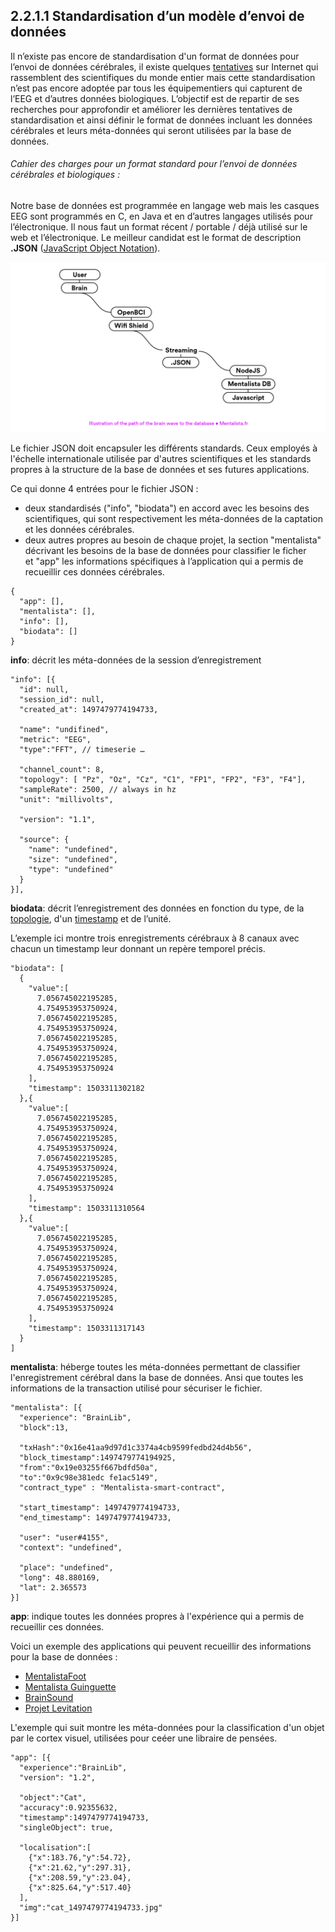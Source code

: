 ## 2.2.1.1 Standardisation d’un modèle d’envoi de données

Il n’existe pas encore de standardisation d'un format de données pour l’envoi de données cérébrales, il existe quelques [tentatives](https://github.com/NeuroJS/eeg-stream-data-model/issues/1) sur Internet qui rassemblent des scientifiques du monde entier mais cette standardisation n’est pas encore adoptée par tous les équipementiers qui capturent de l’EEG et d’autres données biologiques. L’objectif est de repartir de ses recherches pour approfondir et améliorer les dernières tentatives de standardisation et ainsi définir le format de données incluant les données cérébrales et leurs méta-données qui seront utilisées par la base de données.

###### Cahier des charges pour un format standard pour l’envoi de données cérébrales et biologiques :

Notre base de données est programmée en langage web mais les casques EEG sont programmés en C, en Java et en d’autres langages utilisés pour l’électronique. Il nous faut un format récent / portable / déjà utilisé sur le web et l’électronique. Le meilleur candidat est le format de description **.JSON** ([JavaScript Object Notation](https://fr.wikipedia.org/wiki/JavaScript_Object_Notation)).

![Une illustration du chemin de l'onde cérébrale vers la base de données.](img/json/streaming.png)

Le fichier JSON doit encapsuler les différents standards. Ceux employés à l'échelle internationale utilisée par d'autres scientifiques et les standards propres à la structure de la base de données et ses futures applications.

Ce qui donne 4 entrées pour le fichier JSON :

- deux standardisés ("info", "biodata") en accord avec les besoins des scientifiques, qui sont respectivement les méta-données de la captation et les données cérébrales.
- deux  autres propres au besoin de chaque projet, la section "mentalista" décrivant les besoins de la base de données pour classifier le ficher et "app" les informations spécifiques à l’application qui a permis de recueillir ces données cérébrales.

```
{
  "app": [],
  "mentalista": [],
  "info": [],
  "biodata": []
}
```

**info**: décrit les méta-données de la session d’enregistrement

```
"info": [{	
  "id": null,
  "session_id": null,
  "created_at": 1497479774194733,
  
  "name": "undifined",
  "metric": "EEG",
  "type":"FFT", // timeserie …
  
  "channel_count": 8, 
  "topology": [ "Pz", "Oz", "Cz", "C1", "FP1", "FP2", "F3", "F4"],
  "sampleRate": 2500, // always in hz
  "unit": "millivolts",
  
  "version": "1.1",
  
  "source": {
    "name": "undefined",
    "size": "undefined",
    "type": "undefined"
  }
}],
```

**biodata**: décrit l’enregistrement des données en fonction du type, de la [topologie](https://en.wikipedia.org/wiki/10–20_system_(EEG)), d'un [timestamp](https://fr.wikipedia.org/wiki/Horodatage) et de l’unité.

L’exemple ici montre trois enregistrements cérébraux à 8 canaux avec chacun un timestamp leur donnant un repère temporel précis.

```
"biodata": [
  { 
  	"value":[
      7.056745022195285,
      4.754953953750924,
      7.056745022195285,
      4.754953953750924, 
      7.056745022195285,
      4.754953953750924,
      7.056745022195285,
      4.754953953750924
  	],
  	"timestamp": 1503311302182
  },{
  	"value":[
      7.056745022195285,
      4.754953953750924,
      7.056745022195285,
      4.754953953750924, 
      7.056745022195285,
      4.754953953750924,
      7.056745022195285,
      4.754953953750924
  	],
  	"timestamp": 1503311310564
  },{ 
  	"value":[
      7.056745022195285,
      4.754953953750924,
      7.056745022195285,
      4.754953953750924, 
      7.056745022195285,
      4.754953953750924,
      7.056745022195285,
      4.754953953750924
  	],
    "timestamp": 1503311317143
  }
]
```

**mentalista**: héberge toutes les méta-données permettant de classifier l'enregistrement cérébral dans la base de données. Ansi que toutes les informations de la transaction utilisé pour sécuriser le fichier.

```
"mentalista": [{ 
  "experience": "BrainLib",
  "block":13,
  
  "txHash":"0x16e41aa9d97d1c3374a4cb9599fedbd24d4b56",
  "block_timestamp":1497479774194925,
  "from":"0x19e03255f667bdfd50a",
  "to":"0x9c98e381edc fe1ac5149",
  "contract_type" : "Mentalista-smart-contract",
  
  "start_timestamp": 1497479774194733,
  "end_timestamp": 1497479774194733,
  
  "user": "user#4155",
  "context": "undefined",
  
  "place": "undefined",
  "long": 48.880169,
  "lat": 2.365573		
}]
```

**app**: indique toutes les données propres à l'expérience qui a permis de recueillir ces données.

Voici un exemple des applications qui peuvent recueillir des informations pour la base de données :

- [MentalistaFoot](http://mentalista.fr/foot)
- [Mentalista Guinguette](http://mentalista.fr/guinguette)
- [BrainSound](http://mentalista.fr/brainsound)
- [Projet Levitation](http://mentalista.fr/levitation)

L'exemple qui suit montre les méta-données pour la classification d'un objet par le cortex visuel, utilisées pour ceéer une libraire de pensées.

```
"app": [{ 
  "experience":"BrainLib",
  "version": "1.2",
  
  "object":"Cat",
  "accuracy":0.92355632,
  "timestamp":1497479774194733,
  "singleObject": true,
  
  "localisation":[
  	{"x":183.76,"y":54.72},
  	{"x":21.62,"y":297.31},
  	{"x":208.59,"y":23.04},
  	{"x":825.64,"y":517.40}
  ],
  "img":"cat_1497479774194733.jpg"  
}]
```
